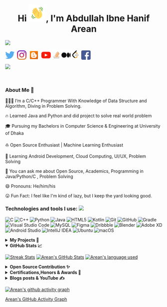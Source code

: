   
<!-- Updating my readme for GitHub-->

  

<h1  align="center">Hi <img  src="https://github.com/AbdullahArean/AbdullahArean/blob/main/Wave.gif"  height="55px"  width="55px">, I'm Abdullah Ibne Hanif Arean</h1>

<p  align="center">

<img  src="https://readme-typing-svg.herokuapp.com?color=E22FE4&width=380&height=45&lines=Open-Source+Enthusiast;Junior+Java/Python/C+Developer;Competitive+Programmer;Learning+In+Public;Real+World+Problem+Solver;Empowering+Others;Nice+To+Meet+You+...&center=true"></a>
</p>
<p  align="left">

<a  href="https://twitter.com/AbdullahArean"  target="blank"><img  align="center"  src="https://github.com/AbdullahArean/AbdullahArean/blob/main/socials/twitter.png"  title = "Twitter"  alt=""  height="30"  /></a>
<a  href="https://www.linkedin.com/in/abdullaharean/"  target="blank"><img  align="center"  src="https://github.com/mishmanners/MishManners/blob/master/socials/transparent-Linkedin-logo-icon.png"  alt=""  height="30"  /></a>
<a  href="https://www.instagram.com/not_sec_c/"  target="blank"><img  align="center"  src="https://github.com/AbdullahArean/AbdullahArean/blob/main/socials/instagram.png"  alt=""  height="30"  /></a>
<a  href="https://www.thoughtsofarean.blogspot.com"  target="blank"><img  align="center"  src="https://github.com/AbdullahArean/AbdullahArean/blob/main/socials/blogger.png"  alt=""  height="30"  /></a>
<a  href= "https://www.youtube.com/channel/UCrTNziSAR2lkan4Afm88_lQ"  target="blank"><img  align="center"  src="https://github.com/AbdullahArean/AbdullahArean/blob/main/socials/YouTube.png"  alt=""  height="30"  /></a>
<a  href= "https://stackoverflow.com/users/15420466/abdullah-ibne-hanif-arean"  target="blank"><img  align="center"  src="https://github.com/AbdullahArean/AbdullahArean/blob/main/socials/stackoverflow.png"  alt=""  height="30"  /></a><a  href= "https://abdullaharean.medium.com"  target="blank"><img  align="center"  src="https://github.com/AbdullahArean/AbdullahArean/blob/main/socials/medium.png"  alt=""  height="30"  /></a><a  href="https://leetcode.com/AbdullahArean/"  target="blank"><img  align="center"  src="https://github.com/AbdullahArean/AbdullahArean/blob/main/socials/LeetCode.png"  alt=""  height="30"  /></a>
<a  href="https://www.facebook.com/arean.abdullah"  target="blank"><img  align="center"  src="https://github.com/AbdullahArean/AbdullahArean/blob/main/socials/facebook.png"  alt=""  height="30"  /></a>
</p>


![](https://visitor-badge.glitch.me/badge?page_id=AbdullahArean.AbdullahArean)

<br  />

<!-- For adding Gif 
<p><img  align="right"  alt="GIF"  src="https://github.com/AbdullahArean/AbdullahArean/blob/main/areancodes.gif"  width="500"  height="350"  /></p>
-->
### About Me 🚀

🧑🏽‍💻 I’m a C/C++ Programmer With Knowledge of Data Structure and Algorithm, Diving in Problem Solving.</br>

🔥 Learned Java and Python and did project to solve real world problem</br>

🎓 Pursuing my Bachelors in Computer Science & Engineering at University of Dhaka </br>

⛵ Open Source Enthusiast | Machine Learning Enthusiast</br>

🤫 Learning Android Development, Cloud Computing, UI/UX, Problem Solving</br>

🌱 You can ask me about Open Source, Academics, Programming in Java/Python/C , Problem Solving<br>

😄 Pronouns: He/him/his</br>

😛 Fun Fact: I feel like I'm kind of lazy, but I keep the yard looking good.
### Technologies and tools I use:  <img src="https://media.giphy.com/media/WUlplcMpOCEmTGBtBW/giphy.gif" width="40">

![C](https://img.shields.io/badge/c-%2300599C.svg?style=for-the-badge&logo=c&logoColor=white)
![C++](https://img.shields.io/badge/c++-%2300599C.svg?style=for-the-badge&logo=c%2B%2B&logoColor=white)
![Python](https://img.shields.io/badge/python-3670A0?style=for-the-badge&logo=python&logoColor=ffdd54)
![Java](https://img.shields.io/badge/java-%23ED8B00.svg?style=for-the-badge&logo=java&logoColor=white)
![HTML5](https://img.shields.io/badge/html5-%23E34F26.svg?style=for-the-badge&logo=html5&logoColor=white)
![Kotlin](https://img.shields.io/badge/kotlin-%230095D5.svg?style=for-the-badge&logo=kotlin&logoColor=white)
![Git](https://img.shields.io/badge/git-%23F05033.svg?style=for-the-badge&logo=git&logoColor=white)
![GitHub](https://img.shields.io/badge/github-%23121011.svg?style=for-the-badge&logo=github&logoColor=white)
![Gradle](https://img.shields.io/badge/Gradle-02303A.svg?style=for-the-badge&logo=Gradle&logoColor=white)
![Visual Studio Code](https://img.shields.io/badge/Visual%20Studio%20Code-0078d7.svg?style=for-the-badge&logo=visual-studio-code&logoColor=white)
![MySQL](https://img.shields.io/badge/mysql-%2300f.svg?style=for-the-badge&logo=mysql&logoColor=white)
![Figma](https://img.shields.io/badge/figma-%23F24E1E.svg?style=for-the-badge&logo=figma&logoColor=white)
![Dribbble](https://img.shields.io/badge/Dribbble-EA4C89?style=for-the-badge&logo=dribbble&logoColor=white)
![Blender](https://img.shields.io/badge/blender-%23F5792A.svg?style=for-the-badge&logo=blender&logoColor=white)
![Adobe XD](https://img.shields.io/badge/Adobe%20XD-470137?style=for-the-badge&logo=Adobe%20XD&logoColor=#FF61F6)
![Android Studio](https://img.shields.io/badge/Android%20Studio-3DDC84.svg?style=for-the-badge&logo=android-studio&logoColor=white)
![IntelliJ IDEA](https://img.shields.io/badge/IntelliJIDEA-000000.svg?style=for-the-badge&logo=intellij-idea&logoColor=white)
![Ubuntu](https://img.shields.io/badge/Ubuntu-E95420?style=for-the-badge&logo=ubuntu&logoColor=white)
![macOS](https://img.shields.io/badge/mac%20os-000000?style=for-the-badge&logo=macos&logoColor=F0F0F0)

<details>

<summary><b>My Projects 🙌</b></summary>

- [War Of Independence-1971(WOI-1971)](https://github.com/AbdullahArean/WOI-1971) - An SDL2-based action game written in C language. Simple, clear, and easily customizable code made this game distinctive. Based on the Bangladeshi people's war of independence against Pakistani military forces in 1971. The bravery of the Bangladeshi Freedom Fighters is honored with great reverence in this game.<br>

- [Hospice-(The Ultimate Hospital Management System)](https://github.com/AbdullahArean/Hospice) - To reduce hastle of managing the financial, hospital administration, and clinical aspects, Hospice-(The Ultimate Hospital Management System) came into existence. It will benefit Hospitals or clinics by increasing Processing Speed and Results, Cost Effective, Reduction in Errors, Data Security and Retrieving Ability, Improved Patient Care with Quality and Compliance. It is written in Java and used JavaFx for graphics.<br>
</details>

<details  open="">

<summary><b>GitHub Stats 📈 </b></summary>

<p  align="center">

<a  href="https://github.com/AbdullahArean/AbdullahArean"><img  alt="Streak Stats"  src="https://github-readme-streak-stats.herokuapp.com/?user=AbdullahArean&theme=highcontrast"/></a>
<a  href="https://github.com/AbdullahArean/AbdullahArean"><img  alt="Arean's GitHub Stats"  src="https://github-readme-stats.vercel.app/api?username=AbdullahArean&show_icons=true&theme=merko"  width=55%/></a>
<a  href="https://github.com/AbdullahArean/AbdullahArean"><img  alt="Arean's language used"  src="https://github-readme-stats.vercel.app/api/top-langs/?username=AbdullahArean&layout=compact&langs_count=8&theme=gruvbox"  width=40%/></a>

</details>
<details>
<summary><b>Open Source Contribution ✨</b></summary>

* Contributor at [CNCF Glossary Bengali Localization](https://github.com/cncf/glossary/blob/86b606003a7391d30e3c9d57c9e53cbcc22467d8/.github/settings.yml#L110)<br>
</details>
<details>
<summary><b>Certifications,Honors & Awards 🏅</b></summary>

* [Google IT Support Professional Certificate](https://coursera.org/share/7807d7053525fb1090029ece2b1a7f05) Learned about the Bits and Bytes of Computer Networking,Technical Support Fundamentals, System Administration and IT Infrastructure Services ,IT Security: Defense against the digital dark arts,Operating Systems: Becoming a Power User. Approximately 30 Weeks to accomplish completely with hands on lab.<br>
* [Python For Everybody](https://www.coursera.org/specializations/python)  Learned Basic Python, Using Databases with Python,Python Data Structures,Using Python to Access Web Data, Retrieving, Processing, and Visualizing Data with Python. Approximately 32 Weeks to accomplish completely with hands on lab.<br>
</details>
  
<details>
<summary><b>Blogs posts & YouTube ✍️</b></summary>

* [How To Contribute in CNCF Glossary Bengali Localization (Bengali)](https://thoughtsofarean.blogspot.com/2022/08/glossary.html)<br>
* [CNCF Gloaary Bengali Style Guide (Bengali)](https://thoughtsofarean.blogspot.com/2022/08/blog-post.html)<br>
* [A Cool Project Written in C/SDL2 (With Source Code)](https://www.youtube.com/watch?v=1e38v-MTL8w)<br>
</details>

[![Arean's github activity graph](https://activity-graph.herokuapp.com/graph?username=AbdullahArean&bg_color=000000&color=3620f7&line=5a0c99&point=1adbce&area=true&hide_border=true)](https://github.com/ashutosh00710/github-readme-activity-graph)

[Arean's GitHub Activity Graph](https://activity-graph.herokuapp.com/graph?username=AbdullahArean&theme=xcode)
